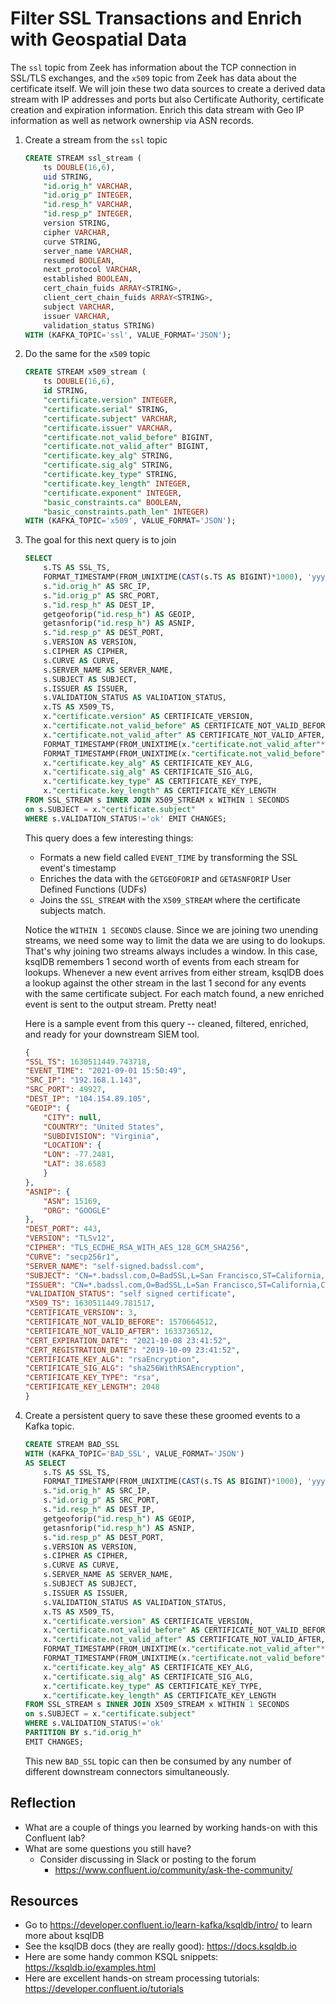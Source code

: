 # Filter SSL Transactions and Enrich with Geospatial Data

The `ssl` topic from Zeek has information about the TCP connection in SSL/TLS exchanges, and the `x509` topic from Zeek has data about the certificate itself. We will join these two data sources to create a derived data stream with IP addresses and ports but also Certificate Authority, certificate creation and expiration information. Enrich this data stream with Geo IP information as well as network ownership via ASN records.

1. Create a stream from the ```ssl``` topic
    ```sql
    CREATE STREAM ssl_stream (
        ts DOUBLE(16,6),
        uid STRING,
        "id.orig_h" VARCHAR,
        "id.orig_p" INTEGER,
        "id.resp_h" VARCHAR,
        "id.resp_p" INTEGER,
        version STRING,
        cipher VARCHAR,
        curve STRING,
        server_name VARCHAR,
        resumed BOOLEAN,
        next_protocol VARCHAR,
        established BOOLEAN,
        cert_chain_fuids ARRAY<STRING>,
        client_cert_chain_fuids ARRAY<STRING>,
        subject VARCHAR,
        issuer VARCHAR,
        validation_status STRING)
    WITH (KAFKA_TOPIC='ssl', VALUE_FORMAT='JSON');
    ```

2. Do the same for the ```x509``` topic
    ```sql
    CREATE STREAM x509_stream (
        ts DOUBLE(16,6),
        id STRING,
        "certificate.version" INTEGER,
        "certificate.serial" STRING,
        "certificate.subject" VARCHAR,
        "certificate.issuer" VARCHAR,
        "certificate.not_valid_before" BIGINT,
        "certificate.not_valid_after" BIGINT,
        "certificate.key_alg" STRING,
        "certificate.sig_alg" STRING,
        "certificate.key_type" STRING,
        "certificate.key_length" INTEGER,
        "certificate.exponent" INTEGER,
        "basic_constraints.ca" BOOLEAN,
        "basic_constraints.path_len" INTEGER)
    WITH (KAFKA_TOPIC='x509', VALUE_FORMAT='JSON');
    ```

3. The goal for this next query is to join

    ```sql
    SELECT
        s.TS AS SSL_TS,
        FORMAT_TIMESTAMP(FROM_UNIXTIME(CAST(s.TS AS BIGINT)*1000), 'yyyy-MM-dd HH:mm:ss') AS EVENT_TIME,
        s."id.orig_h" AS SRC_IP,
        s."id.orig_p" AS SRC_PORT,
        s."id.resp_h" AS DEST_IP,
        getgeoforip("id.resp_h") AS GEOIP,
        getasnforip("id.resp_h") AS ASNIP,
        s."id.resp_p" AS DEST_PORT,
        s.VERSION AS VERSION,
        s.CIPHER AS CIPHER,
        s.CURVE AS CURVE,
        s.SERVER_NAME AS SERVER_NAME,
        s.SUBJECT AS SUBJECT,
        s.ISSUER AS ISSUER,
        s.VALIDATION_STATUS AS VALIDATION_STATUS,
        x.TS AS X509_TS,
        x."certificate.version" AS CERTIFICATE_VERSION,
        x."certificate.not_valid_before" AS CERTIFICATE_NOT_VALID_BEFORE,
        x."certificate.not_valid_after" AS CERTIFICATE_NOT_VALID_AFTER,
        FORMAT_TIMESTAMP(FROM_UNIXTIME(x."certificate.not_valid_after"*1000), 'yyyy-MM-dd HH:mm:ss') AS CERT_EXPIRATION_DATE,
        FORMAT_TIMESTAMP(FROM_UNIXTIME(x."certificate.not_valid_before"*1000), 'yyyy-MM-dd HH:mm:ss') AS CERT_REGISTRATION_DATE,
        x."certificate.key_alg" AS CERTIFICATE_KEY_ALG,
        x."certificate.sig_alg" AS CERTIFICATE_SIG_ALG,
        x."certificate.key_type" AS CERTIFICATE_KEY_TYPE,
        x."certificate.key_length" AS CERTIFICATE_KEY_LENGTH
    FROM SSL_STREAM s INNER JOIN X509_STREAM x WITHIN 1 SECONDS
    on s.SUBJECT = x."certificate.subject"
    WHERE s.VALIDATION_STATUS!='ok' EMIT CHANGES;
    ```

    This query does a few interesting things:
    - Formats a new field called ```EVENT_TIME``` by transforming the SSL event's timestamp
    - Enriches the data with the ```GETGEOFORIP``` and ```GETASNFORIP``` User Defined Functions (UDFs)
    - Joins the ```SSL_STREAM``` with the ```X509_STREAM``` where the certificate subjects match.

    Notice the `WITHIN 1 SECONDS` clause. Since we are joining two unending streams, we need some way to limit the data we are using to do lookups. That's why joining two streams always includes a window. In this case, ksqlDB remembers 1 second worth of events from each stream for lookups. Whenever a new event arrives from either stream, ksqlDB does a lookup against the other stream in the last 1 second for any events with the same certificate subject. For each match found, a new enriched event is sent to the output stream. Pretty neat!

    Here is a sample event from this query -- cleaned, filtered, enriched, and ready for your downstream SIEM tool.

    ```json
    {
    "SSL_TS": 1630511449.743718,
    "EVENT_TIME": "2021-09-01 15:50:49",
    "SRC_IP": "192.168.1.143",
    "SRC_PORT": 49927,
    "DEST_IP": "104.154.89.105",
    "GEOIP": {
        "CITY": null,
        "COUNTRY": "United States",
        "SUBDIVISION": "Virginia",
        "LOCATION": {
        "LON": -77.2481,
        "LAT": 38.6583
        }
    },
    "ASNIP": {
        "ASN": 15169,
        "ORG": "GOOGLE"
    },
    "DEST_PORT": 443,
    "VERSION": "TLSv12",
    "CIPHER": "TLS_ECDHE_RSA_WITH_AES_128_GCM_SHA256",
    "CURVE": "secp256r1",
    "SERVER_NAME": "self-signed.badssl.com",
    "SUBJECT": "CN=*.badssl.com,O=BadSSL,L=San Francisco,ST=California,C=US",
    "ISSUER": "CN=*.badssl.com,O=BadSSL,L=San Francisco,ST=California,C=US",
    "VALIDATION_STATUS": "self signed certificate",
    "X509_TS": 1630511449.781517,
    "CERTIFICATE_VERSION": 3,
    "CERTIFICATE_NOT_VALID_BEFORE": 1570664512,
    "CERTIFICATE_NOT_VALID_AFTER": 1633736512,
    "CERT_EXPIRATION_DATE": "2021-10-08 23:41:52",
    "CERT_REGISTRATION_DATE": "2019-10-09 23:41:52",
    "CERTIFICATE_KEY_ALG": "rsaEncryption",
    "CERTIFICATE_SIG_ALG": "sha256WithRSAEncryption",
    "CERTIFICATE_KEY_TYPE": "rsa",
    "CERTIFICATE_KEY_LENGTH": 2048
    }
    ```
4. Create a persistent query to save these these groomed events to a Kafka topic.
    ```sql
    CREATE STREAM BAD_SSL
    WITH (KAFKA_TOPIC='BAD_SSL', VALUE_FORMAT='JSON')
    AS SELECT
        s.TS AS SSL_TS,
        FORMAT_TIMESTAMP(FROM_UNIXTIME(CAST(s.TS AS BIGINT)*1000), 'yyyy-MM-dd HH:mm:ss') AS EVENT_TIME,
        s."id.orig_h" AS SRC_IP,
        s."id.orig_p" AS SRC_PORT,
        s."id.resp_h" AS DEST_IP,
        getgeoforip("id.resp_h") AS GEOIP,
        getasnforip("id.resp_h") AS ASNIP,
        s."id.resp_p" AS DEST_PORT,
        s.VERSION AS VERSION,
        s.CIPHER AS CIPHER,
        s.CURVE AS CURVE,
        s.SERVER_NAME AS SERVER_NAME,
        s.SUBJECT AS SUBJECT,
        s.ISSUER AS ISSUER,
        s.VALIDATION_STATUS AS VALIDATION_STATUS,
        x.TS AS X509_TS,
        x."certificate.version" AS CERTIFICATE_VERSION,
        x."certificate.not_valid_before" AS CERTIFICATE_NOT_VALID_BEFORE,
        x."certificate.not_valid_after" AS CERTIFICATE_NOT_VALID_AFTER,
        FORMAT_TIMESTAMP(FROM_UNIXTIME(x."certificate.not_valid_after"*1000), 'yyyy-MM-dd HH:mm:ss') AS CERT_EXPIRATION_DATE,
        FORMAT_TIMESTAMP(FROM_UNIXTIME(x."certificate.not_valid_before"*1000), 'yyyy-MM-dd HH:mm:ss') AS CERT_REGISTRATION_DATE,
        x."certificate.key_alg" AS CERTIFICATE_KEY_ALG,
        x."certificate.sig_alg" AS CERTIFICATE_SIG_ALG,
        x."certificate.key_type" AS CERTIFICATE_KEY_TYPE,
        x."certificate.key_length" AS CERTIFICATE_KEY_LENGTH
    FROM SSL_STREAM s INNER JOIN X509_STREAM x WITHIN 1 SECONDS
    on s.SUBJECT = x."certificate.subject"
    WHERE s.VALIDATION_STATUS!='ok'
    PARTITION BY s."id.orig_h"
    EMIT CHANGES;
    ```
    This new `BAD_SSL` topic can then be consumed by any number of different downstream connectors simultaneously.

## Reflection

- What are a couple of things you learned by working hands-on with this Confluent lab?
- What are some questions you still have?
  - Consider discussing in Slack or posting to the forum
    - https://www.confluent.io/community/ask-the-community/


## Resources

- Go to https://developer.confluent.io/learn-kafka/ksqldb/intro/ to learn more about ksqlDB
- See the ksqlDB docs (they are really good): https://docs.ksqldb.io
- Here are some handy common KSQL snippets: https://ksqldb.io/examples.html
- Here are excellent hands-on stream processing tutorials: https://developer.confluent.io/tutorials